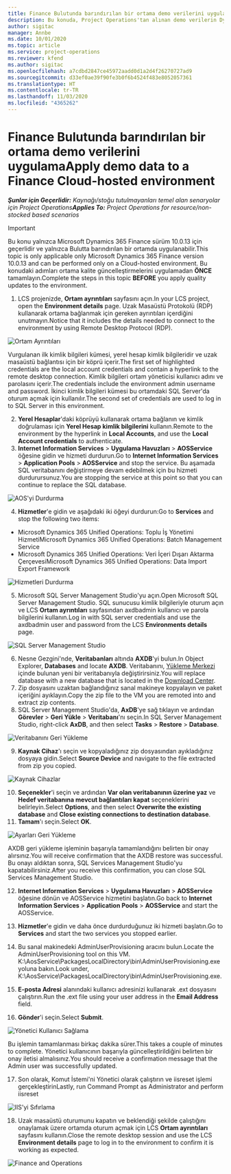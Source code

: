 ```yaml
---
title: Finance Bulutunda barındırılan bir ortama demo verilerini uygulama
description: Bu konuda, Project Operations'tan alınan demo verilerin Dynamics 365 Finance Bulutunda barındırılan bir ortama nasıl uygulanacağı açıklanmaktadır.
author: sigitac
manager: Annbe
ms.date: 10/01/2020
ms.topic: article
ms.service: project-operations
ms.reviewer: kfend
ms.author: sigitac
ms.openlocfilehash: a7cdbd2847ce45972aadd0d1a2d4f26270727ad9
ms.sourcegitcommit: d33ef0ae39f90fe3b0f6b4524f483e8052057361
ms.translationtype: HT
ms.contentlocale: tr-TR
ms.lasthandoff: 11/03/2020
ms.locfileid: "4365262"
---
```

# <a name="apply-demo-data-to-a-finance-cloud-hosted-environment"></a><span data-ttu-id="71b8f-103">Finance Bulutunda barındırılan bir ortama demo verilerini uygulama</span><span class="sxs-lookup"><span data-stu-id="71b8f-103">Apply demo data to a Finance Cloud-hosted environment</span></span>

<span data-ttu-id="71b8f-104">_**Şunlar için Geçerlidir:** Kaynağı/stoğu tutulmayanları temel alan senaryolar için Project Operations_</span><span class="sxs-lookup"><span data-stu-id="71b8f-104">_**Applies To:** Project Operations for resource/non-stocked based scenarios_</span></span>

> [!IMPORTANT]
> <span data-ttu-id="71b8f-105">Bu konu yalnızca Microsoft Dynamics 365 Finance sürüm 10.0.13 için geçerlidir ve yalnızca Bulutta barındırılan bir ortamda uygulanabilir.</span><span class="sxs-lookup"><span data-stu-id="71b8f-105">This topic is only applicable only Microsoft Dynamics 365 Finance version 10.0.13 and can be performed only on a Cloud-hosted environment.</span></span> <span data-ttu-id="71b8f-106">Bu konudaki adımları ortama kalite güncelleştirmelerini uygulamadan **ÖNCE** tamamlayın.</span><span class="sxs-lookup"><span data-stu-id="71b8f-106">Complete the steps in this topic **BEFORE** you apply quality updates to the environment.</span></span>

1. <span data-ttu-id="71b8f-107">LCS projenizde, **Ortam ayrıntıları** sayfasını açın.</span><span class="sxs-lookup"><span data-stu-id="71b8f-107">In your LCS project, open the **Environment details** page.</span></span> <span data-ttu-id="71b8f-108">Uzak Masaüstü Protokolü (RDP) kullanarak ortama bağlanmak için gereken ayrıntıları içerdiğini unutmayın.</span><span class="sxs-lookup"><span data-stu-id="71b8f-108">Notice that it includes the details needed to connect to the environment by using Remote Desktop Protocol (RDP).</span></span>

![ Ortam Ayrıntıları](./media/1EnvironmentDetails.png)

<span data-ttu-id="71b8f-110">Vurgulanan ilk kimlik bilgileri kümesi, yerel hesap kimlik bilgileridir ve uzak masaüstü bağlantısı için bir köprü içerir.</span><span class="sxs-lookup"><span data-stu-id="71b8f-110">The first set of highlighted credentials are the local account credentials and contain a hyperlink to the remote desktop connection.</span></span> <span data-ttu-id="71b8f-111">Kimlik bilgileri ortam yöneticisi kullanıcı adını ve parolasını içerir.</span><span class="sxs-lookup"><span data-stu-id="71b8f-111">The credentials include the environment admin username and password.</span></span> <span data-ttu-id="71b8f-112">İkinci kimlik bilgileri kümesi bu ortamdaki SQL Server'da oturum açmak için kullanılır.</span><span class="sxs-lookup"><span data-stu-id="71b8f-112">The second set of credentials are used to log in to SQL Server in this environment.</span></span>

2. <span data-ttu-id="71b8f-113">**Yerel Hesaplar**'daki köprüyü kullanarak ortama bağlanın ve kimlik doğrulaması için **Yerel Hesap kimlik bilgilerini** kullanın.</span><span class="sxs-lookup"><span data-stu-id="71b8f-113">Remote to the environment by the hyperlink in **Local Accounts**, and use the **Local Account credentials** to authenticate.</span></span>
3. <span data-ttu-id="71b8f-114">**Internet Information Services** > **Uygulama Havuzları** > **AOSService** öğesine gidin ve hizmeti durdurun.</span><span class="sxs-lookup"><span data-stu-id="71b8f-114">Go to **Internet Information Services** > **Application Pools** > **AOSService** and stop the service.</span></span> <span data-ttu-id="71b8f-115">Bu aşamada SQL veritabanını değiştirmeye devam edebilmek için bu hizmeti durdurursunuz.</span><span class="sxs-lookup"><span data-stu-id="71b8f-115">You are stopping the service at this point so that you can continue to replace the SQL database.</span></span>

![AOS'yi Durdurma](./media/2StopAOS.png)

4. <span data-ttu-id="71b8f-117">**Hizmetler**'e gidin ve aşağıdaki iki öğeyi durdurun:</span><span class="sxs-lookup"><span data-stu-id="71b8f-117">Go to **Services** and stop the following two items:</span></span>

- <span data-ttu-id="71b8f-118">Microsoft Dynamics 365 Unified Operations: Toplu İş Yönetimi Hizmeti</span><span class="sxs-lookup"><span data-stu-id="71b8f-118">Microsoft Dynamics 365 Unified Operations: Batch Management Service</span></span>
- <span data-ttu-id="71b8f-119">Microsoft Dynamics 365 Unified Operations: Veri İçeri Dışarı Aktarma Çerçevesi</span><span class="sxs-lookup"><span data-stu-id="71b8f-119">Microsoft Dynamics 365 Unified Operations: Data Import Export Framework</span></span>

![Hizmetleri Durdurma](./media/3StopServices.png)

5. <span data-ttu-id="71b8f-121">Microsoft SQL Server Management Studio'yu açın.</span><span class="sxs-lookup"><span data-stu-id="71b8f-121">Open Microsoft SQL Server Management Studio.</span></span> <span data-ttu-id="71b8f-122">SQL sunucusu kimlik bilgileriyle oturum açın ve LCS **Ortam ayrıntıları** sayfasından axdbadmin kullanıcı ve parola bilgilerini kullanın.</span><span class="sxs-lookup"><span data-stu-id="71b8f-122">Log in with SQL server credentials and use the axdbadmin user and password from the LCS **Environments details** page.</span></span>

![SQL Server Management Studio](./media/4SSMS.png)

6. <span data-ttu-id="71b8f-124">Nesne Gezgini'nde, **Veritabanları** altında **AXDB**'yi bulun.</span><span class="sxs-lookup"><span data-stu-id="71b8f-124">In Object Explorer, **Databases** and locate **AXDB**.</span></span> <span data-ttu-id="71b8f-125">Veritabanını, [Yükleme Merkezi](https://download.microsoft.com/download/1/a/3/1a314bd2-b082-4a87-abdc-1ba26c92b63d/ProjOpsDemoDataFOGARelease.zip) içinde bulunan yeni bir veritabanıyla değiştirirsiniz.</span><span class="sxs-lookup"><span data-stu-id="71b8f-125">You will replace database with a new database that is located in the [Download Center](https://download.microsoft.com/download/1/a/3/1a314bd2-b082-4a87-abdc-1ba26c92b63d/ProjOpsDemoDataFOGARelease.zip).</span></span> 
7. <span data-ttu-id="71b8f-126">Zip dosyasını uzaktan bağlandığınız sanal makineye kopyalayın ve paket içeriğini ayıklayın.</span><span class="sxs-lookup"><span data-stu-id="71b8f-126">Copy the zip file to the VM you are remoted into and extract zip contents.</span></span>
8. <span data-ttu-id="71b8f-127">SQL Server Management Studio'da, **AxDB**'ye sağ tıklayın ve ardından **Görevler** > **Geri Yükle** > **Veritabanı**'nı seçin.</span><span class="sxs-lookup"><span data-stu-id="71b8f-127">In SQL Server Management Studio, right-click **AxDB**, and then select **Tasks** > **Restore** > **Database**.</span></span>

![Veritabanını Geri Yükleme](./media/5RestoreDatabase.png)

9. <span data-ttu-id="71b8f-129">**Kaynak Cihaz**'ı seçin ve kopyaladığınız zip dosyasından ayıkladığınız dosyaya gidin.</span><span class="sxs-lookup"><span data-stu-id="71b8f-129">Select **Source Device** and navigate to the file extracted from zip you copied.</span></span>

![Kaynak Cihazlar](./media/6SourceDevice.png)

10. <span data-ttu-id="71b8f-131">**Seçenekler**'i seçin ve ardından **Var olan veritabanının üzerine yaz** ve **Hedef veritabanına mevcut bağlantıları kapat** seçeneklerini belirleyin.</span><span class="sxs-lookup"><span data-stu-id="71b8f-131">Select **Options**, and then select **Overwrite the existing database** and **Close existing connections to destination database**.</span></span> 
11. <span data-ttu-id="71b8f-132">**Tamam**'ı seçin.</span><span class="sxs-lookup"><span data-stu-id="71b8f-132">Select **OK**.</span></span>

![Ayarları Geri Yükleme](./media/7RestoreSetting.png)

<span data-ttu-id="71b8f-134">AXDB geri yükleme işleminin başarıyla tamamlandığını belirten bir onay alırsınız.</span><span class="sxs-lookup"><span data-stu-id="71b8f-134">You will receive confirmation that the AXDB restore was successful.</span></span> <span data-ttu-id="71b8f-135">Bu onayı aldıktan sonra, SQL Services Management Studio'yu kapatabilirsiniz.</span><span class="sxs-lookup"><span data-stu-id="71b8f-135">After you receive this confirmation, you can close SQL Services Management Studio.</span></span>

12. <span data-ttu-id="71b8f-136">**Internet Information Services** > **Uygulama Havuzları** > **AOSService** öğesine dönün ve AOSService hizmetini başlatın.</span><span class="sxs-lookup"><span data-stu-id="71b8f-136">Go back to **Internet Information Services** > **Application Pools** > **AOSService** and start the AOSService.</span></span>
13. <span data-ttu-id="71b8f-137">**Hizmetler**'e gidin ve daha önce durdurduğunuz iki hizmeti başlatın.</span><span class="sxs-lookup"><span data-stu-id="71b8f-137">Go to **Services** and start the two services you stopped earlier.</span></span>

14. <span data-ttu-id="71b8f-138">Bu sanal makinedeki AdminUserProvisioning aracını bulun.</span><span class="sxs-lookup"><span data-stu-id="71b8f-138">Locate the AdminUserProvisioning tool on this VM.</span></span> <span data-ttu-id="71b8f-139">K:\AosService\PackagesLocalDirectory\bin\AdminUserProvisioning.exe yoluna bakın.</span><span class="sxs-lookup"><span data-stu-id="71b8f-139">Look under, K:\AosService\PackagesLocalDirectory\bin\AdminUserProvisioning.exe.</span></span>
15. <span data-ttu-id="71b8f-140">**E-posta Adresi** alanındaki kullanıcı adresinizi kullanarak .ext dosyasını çalıştırın.</span><span class="sxs-lookup"><span data-stu-id="71b8f-140">Run the .ext file using your user address in the **Email Address** field.</span></span> 
16. <span data-ttu-id="71b8f-141">**Gönder**'i seçin.</span><span class="sxs-lookup"><span data-stu-id="71b8f-141">Select **Submit**.</span></span>

![Yönetici Kullanıcı Sağlama](./media/8AdminUserProvisioning.png)

<span data-ttu-id="71b8f-143">Bu işlemin tamamlanması birkaç dakika sürer.</span><span class="sxs-lookup"><span data-stu-id="71b8f-143">This takes a couple of minutes to complete.</span></span> <span data-ttu-id="71b8f-144">Yönetici kullanıcının başarıyla güncelleştirildiğini belirten bir onay iletisi almalısınız.</span><span class="sxs-lookup"><span data-stu-id="71b8f-144">You should receive a confirmation message that the Admin user was successfully updated.</span></span>

17. <span data-ttu-id="71b8f-145">Son olarak, Komut İstemi'ni Yönetici olarak çalıştırın ve iisreset işlemi gerçekleştirin</span><span class="sxs-lookup"><span data-stu-id="71b8f-145">Lastly, run Command Prompt as Administrator and perform iisreset</span></span>

![IIS'yi Sıfırlama](./media/9IISReset.png)

18. <span data-ttu-id="71b8f-147">Uzak masaüstü oturumunu kapatın ve beklendiği şekilde çalıştığını onaylamak üzere ortamda oturum açmak için LCS **Ortam ayrıntıları** sayfasını kullanın.</span><span class="sxs-lookup"><span data-stu-id="71b8f-147">Close the remote desktop session and use the LCS **Environment details** page to log in to the environment to confirm it is working as expected.</span></span>

![Finance and Operations](./media/10FinanceAndOperations.png)
